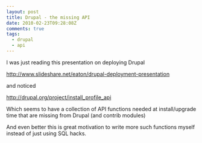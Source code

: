 ```yaml
---
layout: post
title: Drupal - the missing API
date: 2010-02-23T09:28:08Z
comments: true
tags:
  - drupal
  - api
---
```


I was just reading this presentation on deploying Drupal

http://www.slideshare.net/eaton/drupal-deployment-presentation

and noticed

<!--more-->

http://drupal.org/project/install_profile_api

Which seems to have a collection of API functions needed at install/upgrade time that are missing from Drupal (and contrib modules)

And even better this is great motivation to write more such functions myself instead of just using SQL hacks.
